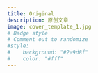 ```yaml
---
title: Original
description: 原创文章
image: cover_template_1.jpg
# Badge style
# Comment out to randomize
#style:
#    background: "#2a9d8f"
#    color: "#fff"
---
```

